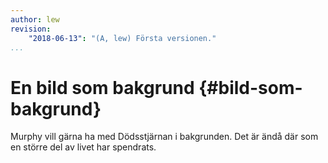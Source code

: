 ```yaml
---
author: lew
revision:
    "2018-06-13": "(A, lew) Första versionen."
...
```

En bild som bakgrund {#bild-som-bakgrund}
=======================

Murphy vill gärna ha med Dödsstjärnan i bakgrunden. Det är ändå där som en större del av livet har spendrats. 
